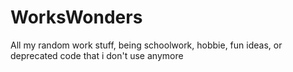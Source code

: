 # WorksWonders
All my random work stuff, being schoolwork, hobbie, fun ideas, or deprecated code that i don't use anymore 

